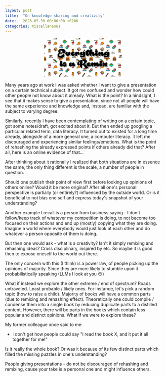 ```yaml
---
layout: post
title:  "On knowledge sharing and creativity"
date:   2023-05-30 00:00:00 +0200
categories: miscellaneous
---
```


<p align="center">
  <img
    src="/assets/everything_is_a_remix.png"
    width="50%"
  >
</p>

Many years ago at work I was asked whether I want to give a presentation on a certain technical subject. It got me confused and wonder how could other people not know about it already. What is the point?
In a hindsight, I see that it makes sense to give a presentation, since not all people will have the same experience and knowledge and, instead, are familiar with the subject to varying degree.

Similarly, recently I have been contemplating of writing on a certain topic, got some notes/draft, got excited about it. But then ended up googling a particular related term, data literacy. It turned out to existed for a long time already, alongside of a more general one, a computer literacy. It left me discouraged and experiencing similar feelings/emotions. What is the point of rehashing the already expressed points if others already did that? After all, here is an online evidence of that...

After thinking about it rationally I realized that both situations are in essence the same, the only thing different is the scale, a number of people in question.

Should one publish their point of view first before looking up opinions of others online? Would it be more original? After all one's personal perspective is partially (or entirely?) influenced by the outside world. Or is it beneficial to not bias one self and express today's snapshot of your understanding?

Another example I recall is a person from business saying - I don't follow/keep track of whatever my competition is doing, to not become too focused on their actions and end up (mostly) copying what they are doing. Imagine a world where everybody would just look at each other and do whatever a person opposite of them is doing.

But then one would ask - what is a creativity? Isn't it simply remixing and rehashing ideas? Cross disciplinary, inspired by etc. So maybe it is good then to expose oneself to the world out there.

The only concern with this (I think) is a power law, of people picking up the opinions of majority. Since they are more likely to stumble upon it probabilistically speaking (LLMs I look at you 😏)

What if instead we explore the other extreme / end of spectrum? Roads untraveled. Least probable / likely ones. For instance, let's pick a random topic (how to raise a child). Majority of books will have a common parts (due to remixing and rehashing effect). Theoretically one could compile / condense them into a single book by reducing duplicate parts to a distilled content. However, there will be parts in the books which contain less popular and distinct opinions. What if we were to explore these?

My former colleague once said to me:
- I don't get how people could say "I read the book X, and it put it all together for me!"

Is it really the whole book? Or was it because of its few distinct parts which filled the missing puzzles in one's understanding?

People giving presentations - do not be discouraged of rehashing and remixing, cause your take is a personal one and might influence others.